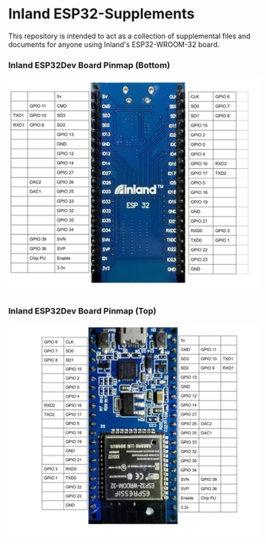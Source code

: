 # Inland ESP32-Supplements
This repository is intended to act as a collection of supplemental files and documents for anyone using Inland's ESP32-WROOM-32 board.

### Inland ESP32Dev Board Pinmap (Bottom)
![Pin Functions](docs/Inland_ESP32_Bottom.jpg)

### Inland ESP32Dev Board Pinmap (Top)
![Pin Functions](docs/Inland_ESP32_Top.jpg)
